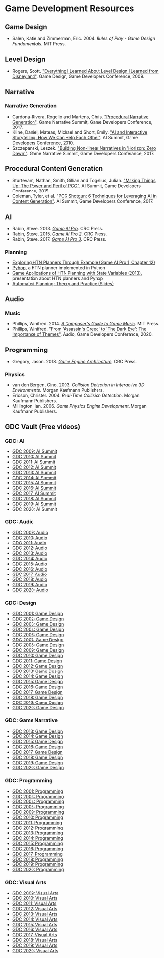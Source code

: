 # Game Development Resources

## Game Design

- Salen, Katie and Zimmerman, Eric. 2004. *Rules of Play - Game Design Fundamentals.* MIT Press.

## Level Design

- Rogers, Scott. ["Everything I Learned About Level Design I Learned from Disneyland"](http://www.gdcvault.com/play/1305/Everything-I-Learned-About-Level). Game Design, Game Developers Conference, 2009.

## Narrative

### Narrative Generation

- Cardona-Rivera, Rogelio and Martens, Chris. ["Procedural Narrative Generation"](http://gdcvault.com/play/1024143/Procedural-Narrative). Game Narrative Summit, Game Developers Conference, 2017.
- Kline, Daniel, Mateas, Michael and Short, Emily. ["AI and Interactive Storytelling: How We Can Help Each Other"](http://www.gdcvault.com/play/1012421/AI-and-Interactive-Storytelling-How). AI Summit, Game Developers Conference, 2010.
-	Szczepanski, Leszek. ["Building Non-linear Narratives in 'Horizon: Zero Dawn'"](https://www.gdcvault.com/play/1024158/Building-Non-linear-Narratives-in). Game Narrative Summit, Game Developers Conferance, 2017.

## Procedural Content Generation

- Sturtevant, Nathan, Smith, Gillian and Togelius, Julian. ["Making Things Up: The Power and Peril of PCG"](http://www.gdcvault.com/play/1022134/Making-Things-Up-The-Power). AI Summit, Game Developers Conference, 2015.
- Coleman, Tyler, et al. ["PCG Shotgun: 6 Techniques for Leveraging AI in Content Generation"](http://www.gdcvault.com/play/1024146/PCG-Shotgun-6-Techniques-for). AI Summit, Game Developers Conference, 2017.

## AI

- Rabin, Steve. 2013. *[Game AI Pro](http://www.gameaipro.com/).* CRC Press.
- Rabin, Steve. 2015. *[Game AI Pro 2](http://www.gameaipro.com/).* CRC Press.
- Rabin, Steve. 2017. *[Game AI Pro 3](http://www.gameaipro.com/).* CRC Press.

### Planning

- [Exploring HTN Planners Through Example (Game AI Pro 1, Chapter 12)](http://www.gameaipro.com/GameAIPro/GameAIPro_Chapter12_Exploring_HTN_Planners_through_Example.pdf)
- [Pyhop](https://bitbucket.org/dananau/pyhop), a HTN planner implemented in Python
- [Game Applications of HTN Planning with State Variables (2013)](http://www.cs.umd.edu/~nau/papers/nau2013game.pdf), presentation about HTN planners and Pyhop
- [Automated Planning: Theory and Practice (Slides)](http://www.cs.umd.edu/~nau/planning/slides/)

## Audio

### Music

- Phillips, Winifred. 2014. *[A Composer's Guide to Game Music](https://mitpress.mit.edu/books/composers-guide-game-music).* MIT Press.
- Phillips, Winifred. ["From 'Assassin's Creed' to 'The Dark Eye': The Importance of Themes"](https://www.gdcvault.com/play/1026747/From-Assassin-s-Creed-to). Audio, Game Developers Conferance, 2020.

## Programming

- Gregory, Jason. 2018. *[Game Engine Architecture](https://www.gameenginebook.com/).* CRC Press.

### Physics

- van den Bergen, Gino. 2003. *Collision Detection in Interactive 3D Environments*. Morgan Kaufmann Publishers.
- Ericson, Christer. 2004. *Real-Time Collision Detection*. Morgan Kaufmann Publishers.
- Millington, Ian. 2006. *Game Physics Engine Development*. Morgan Kaufmann Publishers.

## GDC Vault (Free videos)

### GDC: AI

- [GDC 2009: AI Summit](http://www.gdcvault.com/free/gdc-09/?categories=Ai&media=v)
- [GDC 2010: AI Summit](http://www.gdcvault.com/free/gdc-10/?categories=Ai&media=v)
- [GDC 2011: AI Summit](http://www.gdcvault.com/free/gdc-11/?categories=Ai&media=v)
- [GDC 2012: AI Summit](http://www.gdcvault.com/free/gdc-12/?categories=Ai&media=v)
- [GDC 2013: AI Summit](http://www.gdcvault.com/free/gdc-13/?categories=Ai&media=v)
- [GDC 2014: AI Summit](http://www.gdcvault.com/free/gdc-14/?categories=Ai&media=v)
- [GDC 2015: AI Summit](http://www.gdcvault.com/free/gdc-15/?categories=Ai&media=v)
- [GDC 2016: AI Summit](http://www.gdcvault.com/free/gdc-16/?categories=Ai&media=v)
- [GDC 2017: AI Summit](http://www.gdcvault.com/free/gdc-17/?categories=Ai&media=v)
- [GDC 2018: AI Summit](http://www.gdcvault.com/free/gdc-18/?categories=Ai&media=v)
- [GDC 2019: AI Summit](http://www.gdcvault.com/free/gdc-19/?categories=Ai&media=v)
- [GDC 2020: AI Summit](http://www.gdcvault.com/free/gdc-20/?categories=Ai&media=v)

### GDC: Audio

- [GDC 2009: Audio](http://www.gdcvault.com/free/gdc-09/?categories=Au&media=v)
- [GDC 2010: Audio](http://www.gdcvault.com/free/gdc-10/?categories=Au&media=v)
- [GDC 2011: Audio](http://www.gdcvault.com/free/gdc-11/?categories=Au&media=v)
- [GDC 2012: Audio](http://www.gdcvault.com/free/gdc-12/?categories=Au&media=v)
- [GDC 2013: Audio](http://www.gdcvault.com/free/gdc-13/?categories=Au&media=v)
- [GDC 2014: Audio](http://www.gdcvault.com/free/gdc-14/?categories=Au&media=v)
- [GDC 2015: Audio](http://www.gdcvault.com/free/gdc-15/?categories=Au&media=v)
- [GDC 2016: Audio](http://www.gdcvault.com/free/gdc-16/?categories=Au&media=v)
- [GDC 2017: Audio](http://www.gdcvault.com/free/gdc-17/?categories=Au&media=v)
- [GDC 2018: Audio](http://www.gdcvault.com/free/gdc-18/?categories=Au&media=v)
- [GDC 2019: Audio](http://www.gdcvault.com/free/gdc-19/?categories=Au&media=v)
- [GDC 2020: Audio](http://www.gdcvault.com/free/gdc-20/?categories=Au&media=v)

### GDC: Design

- [GDC 2001: Game Design](http://www.gdcvault.com/free/gdc-01/?categories=De&media=v)
- [GDC 2002: Game Design](http://www.gdcvault.com/free/gdc-02/?categories=De&media=v)
- [GDC 2003: Game Design](http://www.gdcvault.com/free/gdc-03/?categories=De&media=v)
- [GDC 2004: Game Design](http://www.gdcvault.com/free/gdc-04/?categories=De&media=v)
- [GDC 2006: Game Design](http://www.gdcvault.com/free/gdc-06/?categories=De&media=v)
- [GDC 2007: Game Design](http://www.gdcvault.com/free/gdc-07/?categories=De&media=v)
- [GDC 2008: Game Design](http://www.gdcvault.com/free/gdc-08/?categories=De&media=v)
- [GDC 2009: Game Design](http://www.gdcvault.com/free/gdc-09/?categories=De&media=v)
- [GDC 2010: Game Design](http://www.gdcvault.com/free/gdc-10/?categories=De&media=v)
- [GDC 2011: Game Design](http://www.gdcvault.com/free/gdc-11/?categories=De&media=v)
- [GDC 2012: Game Design](http://www.gdcvault.com/free/gdc-12/?categories=De&media=v)
- [GDC 2013: Game Design](http://www.gdcvault.com/free/gdc-13/?categories=De&media=v)
- [GDC 2014: Game Design](http://www.gdcvault.com/free/gdc-14/?categories=De&media=v)
- [GDC 2015: Game Design](http://www.gdcvault.com/free/gdc-15/?categories=De&media=v)
- [GDC 2016: Game Design](http://www.gdcvault.com/free/gdc-16/?categories=De&media=v)
- [GDC 2017: Game Design](http://www.gdcvault.com/free/gdc-17/?categories=De&media=v)
- [GDC 2018: Game Design](http://www.gdcvault.com/free/gdc-18/?categories=De&media=v)
- [GDC 2019: Game Design](http://www.gdcvault.com/free/gdc-19/?categories=De&media=v)
- [GDC 2020: Game Design](http://www.gdcvault.com/free/gdc-20/?categories=De&media=v)

### GDC: Game Narrative

- [GDC 2013: Game Design](http://www.gdcvault.com/free/gdc-13/?categories=Gn&media=v)
- [GDC 2014: Game Design](http://www.gdcvault.com/free/gdc-14/?categories=Gn&media=v)
- [GDC 2015: Game Design](http://www.gdcvault.com/free/gdc-15/?categories=Gn&media=v)
- [GDC 2016: Game Design](http://www.gdcvault.com/free/gdc-16/?categories=Gn&media=v)
- [GDC 2017: Game Design](http://www.gdcvault.com/free/gdc-17/?categories=Gn&media=v)
- [GDC 2018: Game Design](http://www.gdcvault.com/free/gdc-18/?categories=Gn&media=v)
- [GDC 2019: Game Design](http://www.gdcvault.com/free/gdc-19/?categories=Gn&media=v)
- [GDC 2020: Game Design](http://www.gdcvault.com/free/gdc-20/?categories=Gn&media=v)

### GDC: Programming

- [GDC 2001: Programming](http://www.gdcvault.com/free/gdc-01/?categories=Pg&media=v)
- [GDC 2003: Programming](http://www.gdcvault.com/free/gdc-03/?categories=Pg&media=v)
- [GDC 2004: Programming](http://www.gdcvault.com/free/gdc-04/?categories=Pg&media=v)
- [GDC 2005: Programming](http://www.gdcvault.com/free/gdc-05/?categories=Pg&media=v)
- [GDC 2009: Programming](http://www.gdcvault.com/free/gdc-09/?categories=Pg&media=v)
- [GDC 2010: Programming](http://www.gdcvault.com/free/gdc-10/?categories=Pg&media=v)
- [GDC 2011: Programming](http://www.gdcvault.com/free/gdc-11/?categories=Pg&media=v)
- [GDC 2012: Programming](http://www.gdcvault.com/free/gdc-12/?categories=Pg&media=v)
- [GDC 2013: Programming](http://www.gdcvault.com/free/gdc-13/?categories=Pg&media=v)
- [GDC 2014: Programming](http://www.gdcvault.com/free/gdc-14/?categories=Pg&media=v)
- [GDC 2015: Programming](http://www.gdcvault.com/free/gdc-15/?categories=Pg&media=v)
- [GDC 2016: Programming](http://www.gdcvault.com/free/gdc-16/?categories=Pg&media=v)
- [GDC 2017: Programming](http://www.gdcvault.com/free/gdc-17/?categories=Pg&media=v)
- [GDC 2018: Programming](http://www.gdcvault.com/free/gdc-18/?categories=Pg&media=v)
- [GDC 2019: Programming](http://www.gdcvault.com/free/gdc-19/?categories=Pg&media=v)
- [GDC 2020: Programming](http://www.gdcvault.com/free/gdc-20/?categories=Pg&media=v)

### GDC: Visual Arts

- [GDC 2009: Visual Arts](http://www.gdcvault.com/free/gdc-09/?categories=Va&media=v)
- [GDC 2010: Visual Arts](http://www.gdcvault.com/free/gdc-10/?categories=Va&media=v)
- [GDC 2011: Visual Arts](http://www.gdcvault.com/free/gdc-11/?categories=Va&media=v)
- [GDC 2012: Visual Arts](http://www.gdcvault.com/free/gdc-12/?categories=Va&media=v)
- [GDC 2013: Visual Arts](http://www.gdcvault.com/free/gdc-13/?categories=Va&media=v)
- [GDC 2014: Visual Arts](http://www.gdcvault.com/free/gdc-14/?categories=Va&media=v)
- [GDC 2015: Visual Arts](http://www.gdcvault.com/free/gdc-15/?categories=Va&media=v)
- [GDC 2016: Visual Arts](http://www.gdcvault.com/free/gdc-16/?categories=Va&media=v)
- [GDC 2017: Visual Arts](http://www.gdcvault.com/free/gdc-17/?categories=Va&media=v)
- [GDC 2018: Visual Arts](http://www.gdcvault.com/free/gdc-18/?categories=Va&media=v)
- [GDC 2019: Visual Arts](http://www.gdcvault.com/free/gdc-19/?categories=Va&media=v)
- [GDC 2020: Visual Arts](http://www.gdcvault.com/free/gdc-20/?categories=Va&media=v)
